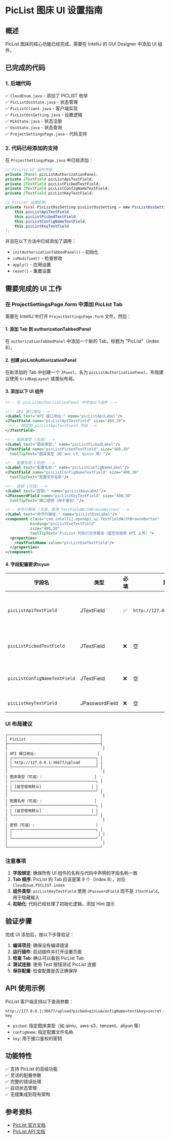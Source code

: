 # PicList 图床 UI 设置指南

## 概述

PicList 图床的核心功能已经完成，需要在 IntelliJ 的 GUI Designer 中添加 UI 组件。

## 已完成的代码

### 1. 后端代码

✅ `CloudEnum.java` - 添加了 PICLIST 枚举  
✅ `PicListOssState.java` - 状态管理  
✅ `PicListClient.java` - 客户端实现  
✅ `PicListOssSetting.java` - 设置逻辑  
✅ `MikState.java` - 状态注册  
✅ `OssState.java` - 状态查询  
✅ `ProjectSettingsPage.java` - 代码支持

### 2. 代码已经添加的支持

在 `ProjectSettingsPage.java` 中已经添加：

```java
// PicList UI 组件字段
private JPanel picListAuthorizationPanel;
private JTextField picListApiTextField;
private JTextField picListPicbedTextField;
private JTextField picListConfigNameTextField;
private JTextField picListKeyTextField;

// PicList 设置实例
private final PicListOssSetting picListOssSetting = new PicListOssSetting(
    this.picListApiTextField,
    this.picListPicbedTextField,
    this.picListConfigNameTextField,
    this.picListKeyTextField
);
```

并且在以下方法中已经添加了调用：

- `initAuthorizationTabbedPanel()` - 初始化
- `isModified()` - 检查修改
- `apply()` - 应用设置
- `reset()` - 重置设置

## 需要完成的 UI 工作

### 在 ProjectSettingsPage.form 中添加 PicList Tab

需要在 IntelliJ 中打开 `ProjectSettingsPage.form` 文件，然后：

#### 1. 添加 Tab 到 authorizationTabbedPanel

在 `authorizationTabbedPanel` 中添加一个新的 Tab，标题为 "PicList"（index 8）。

#### 2. 创建 picListAuthorizationPanel

在新添加的 Tab 中创建一个 `JPanel`，名为 `picListAuthorizationPanel`，布局建议使用 `GridBagLayout` 或类似布局。

#### 3. 添加以下 UI 组件

```xml
<!-- 在 picListAuthorizationPanel 中添加以下组件 -->

<!-- API 接口地址 -->
<JLabel text="API 接口地址:" name="picListApiLabel"/>
<JTextField name="picListApiTextField" size="400,30">
  <!-- 绑定到 picListApiTextField 字段 -->
</JTextField>

<!-- 图床类型 (可选) -->
<JLabel text="图床类型:" name="picListPicbedLabel"/>
<JTextField name="picListPicbedTextField" size="400,30"
  toolTipText="图床类型（如 aws-s3, qiniu 等）"/>

<!-- 配置名称 (可选) -->
<JLabel text="配置名称:" name="picListConfigNameLabel"/>
<JTextField name="picListConfigNameTextField" size="400,30"
  toolTipText="配置文件名称"/>

<!-- 密钥 (可选) -->
<JLabel text="密钥:" name="picListKeyLabel"/>
<JPasswordField name="picListKeyTextField" size="400,30"
  toolTipText="接口密钥（用于鉴权）"/>

<!-- 命令行路径 (可选，使用 TextFieldWithBrowseButton) -->
<JLabel text="命令行路径:" name="picListExeLabel"/>
<component class="com.intellij.openapi.ui.TextFieldWithBrowseButton" 
           binding="picListExeTextField" 
           size="400,30"
           toolTipText="PicList 可执行文件路径（留空则使用 API 上传）">
  <properties>
    <textFieldName value="picListExeTextField"/>
  </properties>
</component>
```

#### 4. 字段配置要求tcyun

| 字段名                          | 类型             | 必填 | 默认值                             | 说明       |
|------------------------------|----------------|----|---------------------------------|----------|
| `picListApiTextField`        | JTextField     | ✅  | `http://127.0.0.1:36677/upload` | API 接口地址 |
| `picListPicbedTextField`     | JTextField     | ❌  | 空                               | 图床类型     |
| `picListConfigNameTextField` | JTextField     | ❌  | 空                               | 配置名称     |
| `picListKeyTextField`        | JPasswordField | ❌  | 空                               | 密钥       |

### UI 布局建议

```
┌─────────────────────────────────────────┐
│ PicList                                 │
├─────────────────────────────────────────┤
│                                          │
│ API 接口地址:                           │
│ ┌─────────────────────────────────────┐ │
│ │ http://127.0.0.1:36677/upload       │ │
│ └─────────────────────────────────────┘ │
│                                          │
│ 图床类型（可选）:                       │
│ ┌─────────────────────────────────────┐ │
│ │ [留空使用默认]                      │ │
│ └─────────────────────────────────────┘ │
│                                          │
│ 配置名称（可选）:                       │
│ ┌─────────────────────────────────────┐ │
│ │ [留空使用默认]                      │ │
│ └─────────────────────────────────────┘ │
│                                          │
│ 密钥（可选）:                           │
│ ┌─────────────────────────────────────┐ │
│ │                                      │ │
│ └─────────────────────────────────────┘ │
│                                          │
└─────────────────────────────────────────┘
```

### 注意事项

1. **字段绑定**: 确保所有 UI 组件的名称与代码中声明的字段名称一致
2. **Tab 顺序**: PicList 的 Tab 应该是第 9 个（index 8），对应 `CloudEnum.PICLIST.index`
3. **组件类型**: `picListKeyTextField` 使用 `JPasswordField` 而不是 `JTextField`，用于隐藏输入
4. **初始化**: 代码已经处理了初始化逻辑，添加 Hint 提示

## 验证步骤

完成 UI 添加后，按以下步骤验证：

1. **编译项目**: 确保没有编译错误
2. **运行插件**: 启动插件并打开设置页面
3. **检查 Tab**: 确认可以看到 PicList Tab
4. **测试连接**: 使用 Test 按钮测试 PicList 连接
5. **保存配置**: 检查配置是否正确保存

## API 使用示例

PicList 客户端支持以下查询参数：

```
http://127.0.0.1:36677/upload?picbed=qiniu&configName=test&key=secret-key
```

- `picbed`: 指定图床类型（如 qiniu、aws-s3、tencent、aliyun 等）
- `configName`: 指定配置文件名称
- `key`: 用于接口鉴权的密钥

## 功能特性

✅ 支持 PicList 的高级功能  
✅ 灵活的配置参数  
✅ 完整的错误处理  
✅ 自动状态管理  
✅ 无缝集成到现有架构

## 参考资料

- [PicList 官方文档](https://piclist.cn/advanced.html)
- [PicList API 文档](https://piclist.cn/advanced.html#api接口详解)
